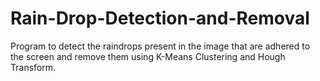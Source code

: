 # Rain-Drop-Detection-and-Removal

Program to detect the raindrops present in the image that are adhered to the screen and remove them using K-Means Clustering and Hough Transform.
